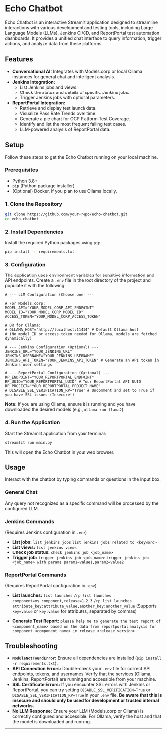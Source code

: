 # Echo Chatbot

Echo Chatbot is an interactive Streamlit application designed to streamline interactions with various development and testing tools, including Large Language Models (LLMs), Jenkins CI/CD, and ReportPortal test automation dashboards. It provides a unified chat interface to query information, trigger actions, and analyze data from these platforms.

## Features

*   **Conversational AI:** Integrates with Models.corp or local Ollama instances for general chat and intelligent analysis.
*   **Jenkins Integration:**
    *   List Jenkins jobs and views.
    *   Check the status and details of specific Jenkins jobs.
    *   Trigger Jenkins jobs with optional parameters.
*   **ReportPortal Integration:**
    *   Retrieve and display test launch data.
    *   Visualize Pass Rate Trends over time.
    *   Generate a pie chart for OCP Platform Test Coverage.
    *   Identify and list the most frequent failing test cases.
    *   LLM-powered analysis of ReportPortal data.

## Setup

Follow these steps to get the Echo Chatbot running on your local machine.

### Prerequisites

*   Python 3.8+
*   `pip` (Python package installer)
*   (Optional) Docker, if you plan to use Ollama locally.

### 1. Clone the Repository

```bash
git clone https://github.com/your-repo/echo-chatbot.git
cd echo-chatbot
```

### 2. Install Dependencies

Install the required Python packages using `pip`:

```bash
pip install -r requirements.txt
```

### 3. Configuration

The application uses environment variables for sensitive information and API endpoints. Create a `.env` file in the root directory of the project and populate it with the following:

```dotenv
# --- LLM Configuration (Choose one) ---

# For Models.corp:
MODEL_API="YOUR_MODEL_CORP_API_ENDPOINT"
MODEL_ID="YOUR_MODEL_CORP_MODEL_ID"
ACCESS_TOKEN="YOUR_MODEL_CORP_ACCESS_TOKEN"

# OR for Ollama:
# OLLAMA_HOST="http://localhost:11434" # Default Ollama host
# (No model ID or access token needed for Ollama, models are fetched dynamically)

# --- Jenkins Configuration (Optional) ---
JENKINS_URL="YOUR_JENKINS_URL"
JENKINS_USERNAME="YOUR_JENKINS_USERNAME"
JENKINS_API_TOKEN="YOUR_JENKINS_API_TOKEN" # Generate an API token in Jenkins user settings

# --- ReportPortal Configuration (Optional) ---
RP_ENDPOINT="YOUR_REPORTPORTAL_ENDPOINT"
RP_UUID="YOUR_REPORTPORTAL_UUID" # Your ReportPortal API UUID
RP_PROJECT="YOUR_REPORTPORTAL_PROJECT_NAME"
# DISABLE_SSL_VERIFICATION_RP="True" # Uncomment and set to True if you have SSL issues (Insecure!)
```

**Note:** If you are using Ollama, ensure it is running and you have downloaded the desired models (e.g., `ollama run llama2`).

### 4. Run the Application

Start the Streamlit application from your terminal:

```bash
streamlit run main.py
```

This will open the Echo Chatbot in your web browser.

## Usage

Interact with the chatbot by typing commands or questions in the input box.

### General Chat

Any query not recognized as a specific command will be processed by the configured LLM.

### Jenkins Commands

(Requires Jenkins configuration in `.env`)

*   **List jobs:**
    `list jenkins jobs`
    `list jenkins jobs related to <keyword>`
*   **List views:**
    `list jenkins views`
*   **Check job status:**
    `check jenkins job <job_name>`
*   **Trigger job:**
    `trigger jenkins job <job_name>`
    `trigger jenkins job <job_name> with params param1=value1,param2=value2`

### ReportPortal Commands

(Requires ReportPortal configuration in `.env`)

*   **List launches:**
    `list launches`
    `/rp list launches component=my_component,release=1.2.3`
    `/rp list launches attribute_key:attribute_value,another_key:another_value`
    (Supports `key=value` or `key:value` for attributes, separated by commas)

*   **Generate Test Report:**
    `please help me to generate the test report of <component_name> based on the data from reportportal`
    `analysis for component <component_name> in release <release_version>`

## Troubleshooting

*   **`ModuleNotFoundError`:** Ensure all dependencies are installed (`pip install -r requirements.txt`).
*   **API Connection Errors:** Double-check your `.env` file for correct API endpoints, tokens, and usernames. Verify that the services (Ollama, Jenkins, ReportPortal) are running and accessible from your machine.
*   **SSL Certificate Errors:** If you encounter SSL errors with Jenkins or ReportPortal, you can try setting `DISABLE_SSL_VERIFICATION=True` or `DISABLE_SSL_VERIFICATION_RP=True` in your `.env` file. **Be aware that this is insecure and should only be used for development or trusted internal networks.**
*   **No LLM Response:** Ensure your LLM (Models.corp or Ollama) is correctly configured and accessible. For Ollama, verify the host and that the model is downloaded and running.

---
